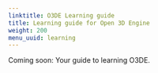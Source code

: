 ```yaml
---
linktitle: O3DE Learning guide
title: Learning guide for Open 3D Engine
weight: 200
menu_uuid: learning
---
```


Coming soon: Your guide to learning O3DE.
